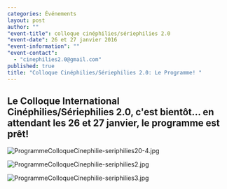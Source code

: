 ```yaml
---
categories: Événements
layout: post
author: ""
"event-title": colloque cinéphilies/sériephilies 2.0
"event-date": 26 et 27 janvier 2016
"event-information": ""
"event-contact": 
  - "cinephilies2.0@gmail.com"
published: true
title: "Colloque Cinéphilies/Sériephilies 2.0: Le Programme! "
---
```



## Le Colloque International Cinéphilies/Sériephilies 2.0, c'est bientôt... en attendant les 26 et 27 janvier, le programme est prêt!


![ProgrammeColloqueCinephilie-seriphilies20-4.jpg]({{site.baseurl}}/media/ProgrammeColloqueCinephilie-seriphilies20-4.jpg)

![ProgrammeColloqueCinephilie-seriphilies2.jpg]({{site.baseurl}}/media/ProgrammeColloqueCinephilie-seriphilies2.jpg)

![ProgrammeColloqueCinephilie-seriphilies3.jpg]({{site.baseurl}}/media/ProgrammeColloqueCinephilie-seriphilies3.jpg)

